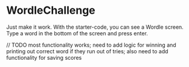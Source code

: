 # WordleChallenge

Just make it work. With the starter-code, you can see a Wordle screen. Type a word in the bottom of the screen and press enter.



// TODO
most functionality works; need to add logic for winning and printing out correct word if they run out of tries; also need to add functionality for saving scores